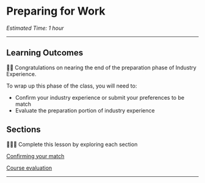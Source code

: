
# Preparing for Work
*Estimated Time: 1 hour*

---

## **Learning Outcomes**

🎉🎉 Congratulations on nearing the end of the preparation phase of Industry Experience.

To wrap up this phase of the class, you will need to:

- Confirm your industry experience or submit your preferences to be match
- Evaluate the preparation portion of industry experience


## Sections

<aside>

👩🏿‍🏫 Complete this lesson by exploring each section

</aside>

[Confirming your match](/lessons/preparation/assignment.md)

[Course evaluation](/lessons/preparation/course-eval.md)

---
